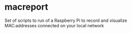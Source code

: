 # macreport
Set of scripts to run of a Raspberry Pi to record and visualize MAC:addresses connected on your local network 
